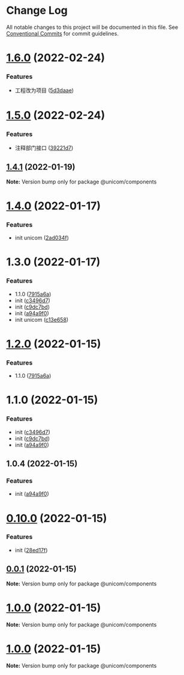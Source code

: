 # Change Log

All notable changes to this project will be documented in this file.
See [Conventional Commits](https://conventionalcommits.org) for commit guidelines.

# [1.6.0](https://github.com/maxiangsai/un-lib/compare/@unicom/components@1.5.0...@unicom/components@1.6.0) (2022-02-24)

### Features

- 工程改为项目 ([5d3daae](https://github.com/maxiangsai/un-lib/commit/5d3daae537a1dbad105c393186857e7d46798b6b))

# [1.5.0](https://github.com/maxiangsai/un-lib/compare/@unicom/components@1.4.1...@unicom/components@1.5.0) (2022-02-24)

### Features

- 注释部门接口 ([39221d7](https://github.com/maxiangsai/un-lib/commit/39221d75380b03a9d070cd85e83c0979789c1d13))

## [1.4.1](https://github.com/maxiangsai/un-lib/compare/@unicom/components@1.4.0...@unicom/components@1.4.1) (2022-01-19)

**Note:** Version bump only for package @unicom/components

# [1.4.0](https://github.com/maxiangsai/un-lib/compare/@unicom/components@1.3.0...@unicom/components@1.4.0) (2022-01-17)

### Features

- init unicom ([2ad034f](https://github.com/maxiangsai/un-lib/commit/2ad034f9f79a562e54f703350a2feed76fbc94a4))

# 1.3.0 (2022-01-17)

### Features

- 1.1.0 ([7915a6a](https://github.com/maxiangsai/un-lib/commit/7915a6acd62b2dccedbd91077f6bef41350e76be))
- init ([c3496d7](https://github.com/maxiangsai/un-lib/commit/c3496d77c636cb39af93d6843fff2e843e20f8ad))
- init ([c9dc7bd](https://github.com/maxiangsai/un-lib/commit/c9dc7bd8028e9c8bb0169b96202f3bc0a6ee9d65))
- init ([a94a9f0](https://github.com/maxiangsai/un-lib/commit/a94a9f0f0cd191a87985f26c5128217356ba2fd0))
- init unicom ([c13e658](https://github.com/maxiangsai/un-lib/commit/c13e65811ef680b3c19c070af2f9fb2d600a3ca6))

# [1.2.0](https://github.com/maxiangsai/un-lib/compare/@unicom/components@1.1.0...@unicom/components@1.2.0) (2022-01-15)

### Features

- 1.1.0 ([7915a6a](https://github.com/maxiangsai/un-lib/commit/7915a6acd62b2dccedbd91077f6bef41350e76be))

# 1.1.0 (2022-01-15)

### Features

- init ([c3496d7](https://github.com/maxiangsai/un-lib/commit/c3496d77c636cb39af93d6843fff2e843e20f8ad))
- init ([c9dc7bd](https://github.com/maxiangsai/un-lib/commit/c9dc7bd8028e9c8bb0169b96202f3bc0a6ee9d65))
- init ([a94a9f0](https://github.com/maxiangsai/un-lib/commit/a94a9f0f0cd191a87985f26c5128217356ba2fd0))

## 1.0.4 (2022-01-15)

### Features

- init ([a94a9f0](https://github.com/maxiangsai/unicom-lib/commit/a94a9f0f0cd191a87985f26c5128217356ba2fd0))

# [0.10.0](https://github.com/maxiangsai/unicom-lib/compare/@unicom/components@1.0.0...@unicom/components@0.10.0) (2022-01-15)

### Features

- init ([28ed17f](https://github.com/maxiangsai/unicom-lib/commit/28ed17f56400143320c6029ec172acd29a85e498))

## [0.0.1](https://github.com/maxiangsai/unicom-lib/compare/@unicom/components@1.0.0...@unicom/components@0.0.1) (2022-01-15)

**Note:** Version bump only for package @unicom/components

# [1.0.0](https://github.com/maxiangsai/unicom-lib/compare/@unicom/components@1.0.0...@unicom/components@1.0.0) (2022-01-15)

**Note:** Version bump only for package @unicom/components

# [1.0.0](https://github.com/maxiangsai/unicom-lib/compare/@unicom/components@1.0.1...@unicom/components@1.0.0) (2022-01-15)

**Note:** Version bump only for package @unicom/components
